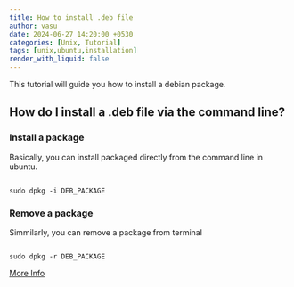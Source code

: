 ```yaml
---
title: How to install .deb file
author: vasu
date: 2024-06-27 14:20:00 +0530
categories: [Unix, Tutorial]
tags: [unix,ubuntu,installation]
render_with_liquid: false
---
```


This tutorial will guide you how to install a debian package.

## How do I install a .deb file via the command line?


### Install a package

Basically, you can install packaged directly from the command line in ubuntu.

```

sudo dpkg -i DEB_PACKAGE

```

### Remove a package

Simmilarly, you can remove a package from terminal

```

sudo dpkg -r DEB_PACKAGE

```

[More Info](https://askubuntu.com/questions/40779/how-do-i-install-a-deb-file-via-the-command-line)
